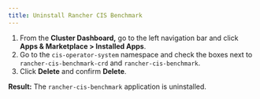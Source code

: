 ```yaml
---
title: Uninstall Rancher CIS Benchmark
---
```


1. From the **Cluster Dashboard,** go to the left navigation bar and click **Apps & Marketplace > Installed Apps**.
1. Go to the `cis-operator-system` namespace and check the boxes next to `rancher-cis-benchmark-crd` and `rancher-cis-benchmark`.
1. Click **Delete** and confirm **Delete**.

**Result:** The `rancher-cis-benchmark` application is uninstalled.
